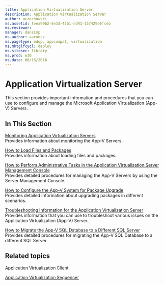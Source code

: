 ```yaml
---
title: Application Virtualization Server
description: Application Virtualization Server
author: aczechowski
ms.assetid: feea99b2-5e3d-42b1-ad41-157429e5fceb
ms.reviewer: 
manager: dansimp
ms.author: aaroncz
ms.pagetype: mdop, appcompat, virtualization
ms.mktglfcycl: deploy
ms.sitesec: library
ms.prod: w10
ms.date: 06/16/2016
---
```



# Application Virtualization Server


This section provides important information and procedures that you can use to configure and manage the Microsoft Application Virtualization (App-V) Servers.

## In This Section


<a href="" id="monitoring-application-virtualization-servers"></a>[Monitoring Application Virtualization Servers](monitoring-application-virtualization-servers.md)  
Provides information about monitoring the App-V Servers.

<a href="" id="how-to-load-files-and-packages"></a>[How to Load Files and Packages](how-to-load-files-and-packages.md)  
Provides information about loading files and packages.

<a href="" id="how-to-perform-administrative-tasks-in-the-application-virtualization-server-management-console"></a>[How to Perform Administrative Tasks in the Application Virtualization Server Management Console](how-to-perform-administrative-tasks-in-the-application-virtualization-server-management-console.md)  
Provides detailed procedures for managing the App-V Servers by using the Server Management Console.

<a href="" id="how-to-configure-the-app-v-system-for-package-upgrade"></a>[How to Configure the App-V System for Package Upgrade](how-to-configure-the-app-v-system-for-package-upgrade.md)  
Provides detailed information about upgrading packages in different scenarios.

<a href="" id="troubleshooting-information-for-the-application-virtualization-server"></a>[Troubleshooting Information for the Application Virtualization Server](troubleshooting-information-for-the-application-virtualization-server.md)  
Provides information that you can use to troubleshoot various issues on the Application Virtualization (App-V) Server.

<a href="" id="how-to-migrate-the-app-v-sql-database-to-a-different-sql-server"></a>[How to Migrate the App-V SQL Database to a Different SQL Server](how-to-migrate-the-app-v-sql-database-to-a-different-sql-server.md)  
Provides detailed procedures for migrating the App-V SQL Database to a different SQL Server.

## Related topics


[Application Virtualization Client](application-virtualization-client.md)

[Application Virtualization Sequencer](application-virtualization-sequencer.md)

 

 





